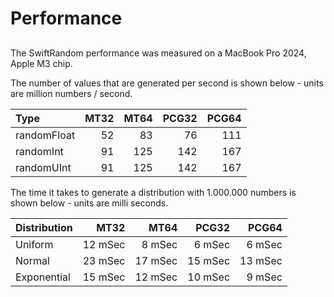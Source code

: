 # Performance

##

The SwiftRandom performance was measured on a MacBook Pro 2024, Apple M3 chip.

The number of values that are generated per second is shown below - units are million numbers / second.

| Type          | MT32     | MT64     | PCG32    | PCG64    |
|:--------------|---------:|---------:|---------:|---------:|
| randomFloat   |       52 |       83 |       76 |      111 |
| randomInt     |       91 |      125 |      142 |      167 |
| randomUInt    |       91 |      125 |      142 |      167 |



The time it takes to generate a distribution with 1.000.000 numbers is shown below - units are milli seconds.

| Distribution  | MT32     | MT64     | PCG32    | PCG64    |
|:--------------|---------:|---------:|---------:|---------:|
| Uniform       |  12 mSec |   8 mSec |   6 mSec |   6 mSec |
| Normal        |  23 mSec |  17 mSec |  15 mSec |  13 mSec |
| Exponential   |  15 mSec |  12 mSec |  10 mSec |   9 mSec |
